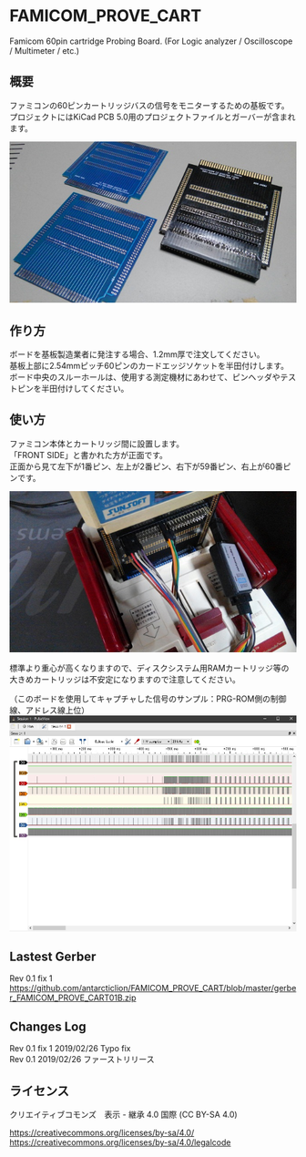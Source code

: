 # FAMICOM_PROVE_CART
Famicom 60pin cartridge Probing Board. (For Logic analyzer / Oscilloscope / Multimeter / etc.)

## 概要

ファミコンの60ピンカートリッジバスの信号をモニターするための基板です。  
プロジェクトにはKiCad PCB 5.0用のプロジェクトファイルとガーバーが含まれます。

![Probing board](https://github.com/antarcticlion/FAMICOM_PROVE_CART/blob/master/probing%20board_001.jpg)

## 作り方

ボードを基板製造業者に発注する場合、1.2mm厚で注文してください。  
基板上部に2.54mmピッチ60ピンのカードエッジソケットを半田付けします。  
ボード中央のスルーホールは、使用する測定機材にあわせて、ピンヘッダやテストピンを半田付けしてください。

## 使い方
ファミコン本体とカートリッジ間に設置します。  
「FRONT SIDE」と書かれた方が正面です。  
正面から見て左下が1番ピン、左上が2番ピン、右下が59番ピン、右上が60番ピンです。

![Board Settings](https://github.com/antarcticlion/FAMICOM_PROVE_CART/blob/master/probing_boad_settings_001.jpg)

標準より重心が高くなりますので、ディスクシステム用RAMカートリッジ等の大きめカートリッジは不安定になりますので注意してください。


（このボードを使用してキャプチャした信号のサンプル：PRG-ROM側の制御線、アドレス線上位）
![Captude signal sample](https://github.com/antarcticlion/FAMICOM_PROVE_CART/blob/master/probing_board_capture_sample.jpg)


## Lastest Gerber

Rev 0.1 fix 1
https://github.com/antarcticlion/FAMICOM_PROVE_CART/blob/master/gerber_FAMICOM_PROVE_CART01B.zip


## Changes Log  
Rev 0.1 fix 1 2019/02/26 Typo fix  
Rev 0.1       2019/02/26 ファーストリリース  


## ライセンス
クリエイティブコモンズ　表示 - 継承 4.0 国際 (CC BY-SA 4.0)

https://creativecommons.org/licenses/by-sa/4.0/  
https://creativecommons.org/licenses/by-sa/4.0/legalcode
